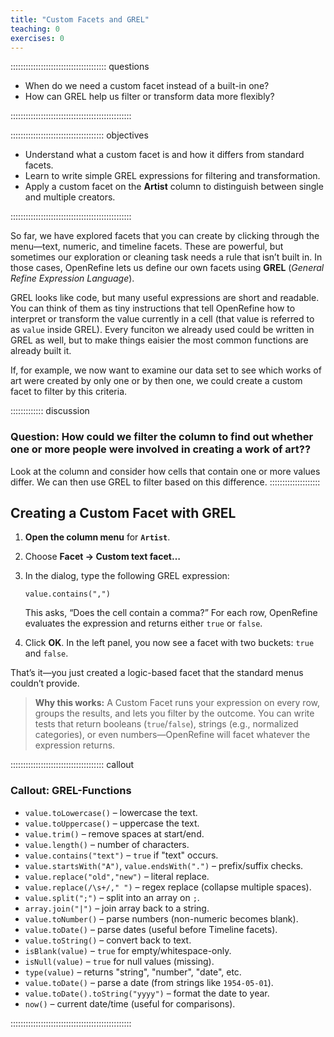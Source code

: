 ```yaml
---
title: "Custom Facets and GREL"
teaching: 0
exercises: 0
---
```


:::::::::::::::::::::::::::::::::::::: questions 

- When do we need a custom facet instead of a built-in one?  
- How can GREL help us filter or transform data more flexibly?  

::::::::::::::::::::::::::::::::::::::::::::::::

::::::::::::::::::::::::::::::::::::: objectives

- Understand what a custom facet is and how it differs from standard facets.  
- Learn to write simple GREL expressions for filtering and transformation.  
- Apply a custom facet on the **Artist** column to distinguish between single and multiple creators.  

::::::::::::::::::::::::::::::::::::::::::::::::


So far, we have explored facets that you can create by clicking through the menu—text, numeric, and timeline facets. These are powerful, but sometimes our exploration or cleaning task needs a rule that isn’t built in. In those cases, OpenRefine lets us define our own facets using **GREL** (*General Refine Expression Language*).

GREL looks like code, but many useful expressions are short and readable. You can think of them as tiny instructions that tell OpenRefine how to interpret or transform the value currently in a cell (that value is referred to as `value` inside GREL). Every funciton we already used could be written in GREL as well, but to make things eaisier the most common functions are already built it.

If, for example, we now want to examine our data set to see which works of art were created by only one or by then one, we could create a custom facet to filter by this criteria.

::::::::::::: discussion

### Question: How could we filter the column to find out whether one or more people were involved in creating a work of art??

Look at the column and consider how cells that contain one or more values differ. We can then use GREL to filter based on this difference.
::::::::::::::::::::



## Creating a Custom Facet with GREL

1. **Open the column menu** for **`Artist`**.

2. Choose **Facet → Custom text facet…**

3. In the dialog, type the following GREL expression:

   ```grel
   value.contains(",")
   ```

   This asks, “Does the cell contain a comma?” For each row, OpenRefine evaluates the expression and returns either `true` or `false`.

4. Click **OK**. In the left panel, you now see a facet with two buckets: `true` and `false`.


That’s it—you just created a logic-based facet that the standard menus couldn’t provide.

> **Why this works:** A Custom Facet runs your expression on every row, groups the results, and lets you filter by the outcome. You can write tests that return booleans (`true`/`false`), strings (e.g., normalized categories), or even numbers—OpenRefine will facet whatever the expression returns.



::::::::::::::::::::::::::::::::::::: callout

### Callout: GREL-Functions

* `value.toLowercase()` – lowercase the text.
* `value.toUppercase()` – uppercase the text.
* `value.trim()` – remove spaces at start/end.
* `value.length()` – number of characters.
* `value.contains("text")` – `true` if "text" occurs.
* `value.startsWith("A")`, `value.endsWith(".")` – prefix/suffix checks.
* `value.replace("old","new")` – literal replace.
* `value.replace(/\s+/," ")` – regex replace (collapse multiple spaces).
* `value.split(";")` – split into an array on `;`.
* `array.join("|")` – join array back to a string.
* `value.toNumber()` – parse numbers (non-numeric becomes blank).
* `value.toDate()` – parse dates (useful before Timeline facets).
* `value.toString()` – convert back to text.
* `isBlank(value)` – `true` for empty/whitespace-only.
* `isNull(value)` – `true` for null values (missing).
* `type(value)` – returns "string", "number", "date", etc.
* `value.toDate()` – parse a date (from strings like `1954-05-01`).
* `value.toDate().toString("yyyy")` – format the date to year.
* `now()` – current date/time (useful for comparisons).

::::::::::::::::::::::::::::::::::::::::::::::::



